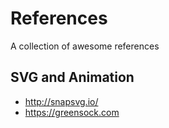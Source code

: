# References

A collection of awesome references

## SVG and Animation

* http://snapsvg.io/
* https://greensock.com
